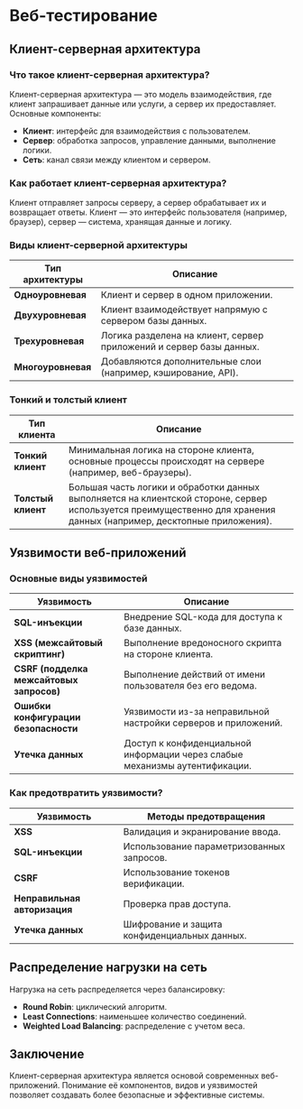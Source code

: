 # Веб-тестирование
 
## Клиент-серверная архитектура 

### Что такое клиент-серверная архитектура?
Клиент-серверная архитектура — это модель взаимодействия, где клиент запрашивает данные или услуги, а сервер их предоставляет. Основные компоненты:
- **Клиент**: интерфейс для взаимодействия с пользователем.
- **Сервер**: обработка запросов, управление данными, выполнение логики.
- **Сеть**: канал связи между клиентом и сервером.

### Как работает клиент-серверная архитектура?
Клиент отправляет запросы серверу, а сервер обрабатывает их и возвращает ответы. Клиент — это интерфейс пользователя (например, браузер), сервер — система, хранящая данные и логику.

### Виды клиент-серверной архитектуры
| Тип архитектуры       | Описание                                                                 |
|-----------------------|-------------------------------------------------------------------------|
| **Одноуровневая**     | Клиент и сервер в одном приложении.                                     |
| **Двухуровневая**     | Клиент взаимодействует напрямую с сервером базы данных.                |
| **Трехуровневая**     | Логика разделена на клиент, сервер приложений и сервер базы данных.    |
| **Многоуровневая**    | Добавляются дополнительные слои (например, кэширование, API).          |

### Тонкий и толстый клиент
| Тип клиента       | Описание                                                                 |
|-------------------|-------------------------------------------------------------------------|
| **Тонкий клиент** | Минимальная логика на стороне клиента, основные процессы происходят на сервере (например, веб-браузеры). |
| **Толстый клиент** | Большая часть логики и обработки данных выполняется на клиентской стороне, сервер используется преимущественно для хранения данных (например, десктопные приложения). |

## Уязвимости веб-приложений

### Основные виды уязвимостей
| Уязвимость               | Описание                                                                 |
|--------------------------|-------------------------------------------------------------------------|
| **SQL-инъекции**         | Внедрение SQL-кода для доступа к базе данных.                           |
| **XSS (межсайтовый скриптинг)** | Выполнение вредоносного скрипта на стороне клиента.                  |
| **CSRF (подделка межсайтовых запросов)** | Выполнение действий от имени пользователя без его ведома.         |
| **Ошибки конфигурации безопасности** | Уязвимости из-за неправильной настройки серверов и приложений.   |
| **Утечка данных**        | Доступ к конфиденциальной информации через слабые механизмы аутентификации. |

### Как предотвратить уязвимости?
| Уязвимость               | Методы предотвращения                                                   |
|--------------------------|-------------------------------------------------------------------------|
| **XSS**                  | Валидация и экранирование ввода.                                        |
| **SQL-инъекции**         | Использование параметризованных запросов.                               |
| **CSRF**                 | Использование токенов верификации.                                      |
| **Неправильная авторизация** | Проверка прав доступа.                                              |
| **Утечка данных**        | Шифрование и защита конфиденциальных данных.                            |

## Распределение нагрузки на сеть
Нагрузка на сеть распределяется через балансировку:
- **Round Robin**: циклический алгоритм.
- **Least Connections**: наименьшее количество соединений.
- **Weighted Load Balancing**: распределение с учетом веса.

## Заключение
Клиент-серверная архитектура является основой современных веб-приложений. Понимание её компонентов, видов и уязвимостей позволяет создавать более безопасные и эффективные системы.

